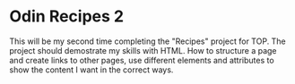 # Odin Recipes 2
 
This will be my second time completing the "Recipes" project for TOP. The project should demostrate my skills with HTML. How to structure a page and create links to other pages, use different elements and attributes to show the content I want in the correct ways. 